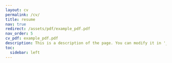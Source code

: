 ```yaml
---
layout: cv
permalink: /cv/
title: resume
nav: true
redirect: /assets/pdf/example_pdf.pdf
nav_order: 5
cv_pdf: example_pdf.pdf
description: This is a description of the page. You can modify it in '_pages/cv.md'. You can also change or remove the top pdf download button.
toc:
  sidebar: left
---
```

